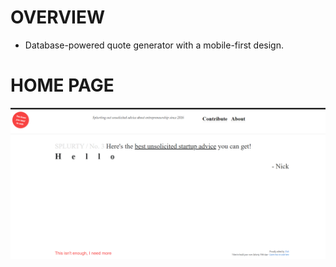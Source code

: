 # OVERVIEW

*  Database-powered quote generator with a mobile-first design.


# HOME PAGE

<img src='splurtyhome.PNG'>

